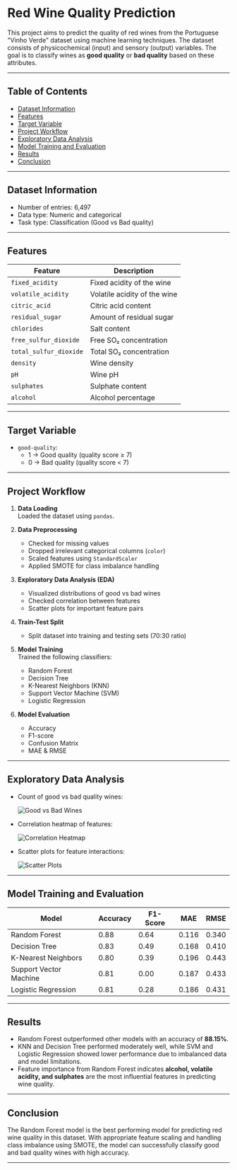 
# Red Wine Quality Prediction

This project aims to predict the quality of red wines from the Portuguese "Vinho Verde" dataset using machine learning techniques. The dataset consists of physicochemical (input) and sensory (output) variables. The goal is to classify wines as **good quality** or **bad quality** based on these attributes.

---

## Table of Contents
- [Dataset Information](#dataset-information)  
- [Features](#features)  
- [Target Variable](#target-variable)  
- [Project Workflow](#project-workflow)  
- [Exploratory Data Analysis](#exploratory-data-analysis)  
- [Model Training and Evaluation](#model-training-and-evaluation)  
- [Results](#results)  
- [Conclusion](#conclusion)  
  

---

## Dataset Information

- Number of entries: 6,497  
- Data type: Numeric and categorical  
- Task type: Classification (Good vs Bad quality)  

---

## Features

| Feature                  | Description |
|---------------------------|-------------|
| `fixed_acidity`           | Fixed acidity of the wine |
| `volatile_acidity`        | Volatile acidity of the wine |
| `citric_acid`             | Citric acid content |
| `residual_sugar`          | Amount of residual sugar |
| `chlorides`               | Salt content |
| `free_sulfur_dioxide`     | Free SO₂ concentration |
| `total_sulfur_dioxide`    | Total SO₂ concentration |
| `density`                 | Wine density |
| `pH`                      | Wine pH |
| `sulphates`               | Sulphate content |
| `alcohol`                 | Alcohol percentage |

---

## Target Variable

- `good-quality`:  
  - 1 → Good quality (quality score ≥ 7)  
  - 0 → Bad quality (quality score < 7)

---

## Project Workflow

1. **Data Loading**  
   Loaded the dataset using `pandas`.

2. **Data Preprocessing**  
   - Checked for missing values  
   - Dropped irrelevant categorical columns (`color`)  
   - Scaled features using `StandardScaler`  
   - Applied SMOTE for class imbalance handling

3. **Exploratory Data Analysis (EDA)**  
   - Visualized distributions of good vs bad wines  
   - Checked correlation between features  
   - Scatter plots for important feature pairs  

4. **Train-Test Split**  
   - Split dataset into training and testing sets (70:30 ratio)

5. **Model Training**  
   Trained the following classifiers:  
   - Random Forest  
   - Decision Tree  
   - K-Nearest Neighbors (KNN)  
   - Support Vector Machine (SVM)  
   - Logistic Regression

6. **Model Evaluation**  
   - Accuracy  
   - F1-score  
   - Confusion Matrix  
   - MAE & RMSE

---

## Exploratory Data Analysis

- Count of good vs bad quality wines:
  
  ![Good vs Bad Wines](images/good_bad_count.png)

- Correlation heatmap of features:
  
  ![Correlation Heatmap](images/correlation_heatmap.png)

- Scatter plots for feature interactions:
  
  ![Scatter Plots](images/scatter_plots.png)

---

## Model Training and Evaluation

| Model                     | Accuracy | F1-Score | MAE   | RMSE  |
|----------------------------|----------|----------|-------|-------|
| Random Forest              | 0.88     | 0.64     | 0.116 | 0.340 |
| Decision Tree              | 0.83     | 0.49     | 0.168 | 0.410 |
| K-Nearest Neighbors        | 0.80     | 0.39     | 0.196 | 0.443 |
| Support Vector Machine     | 0.81     | 0.00     | 0.187 | 0.433 |
| Logistic Regression        | 0.81     | 0.28     | 0.186 | 0.431 |



---

## Results

- Random Forest outperformed other models with an accuracy of **88.15%**.  
- KNN and Decision Tree performed moderately well, while SVM and Logistic Regression showed lower performance due to imbalanced data and model limitations.  
- Feature importance from Random Forest indicates **alcohol, volatile acidity, and sulphates** are the most influential features in predicting wine quality.

---

## Conclusion

The Random Forest model is the best performing model for predicting red wine quality in this dataset. With appropriate feature scaling and handling class imbalance using SMOTE, the model can successfully classify good and bad quality wines with high accuracy.

---












